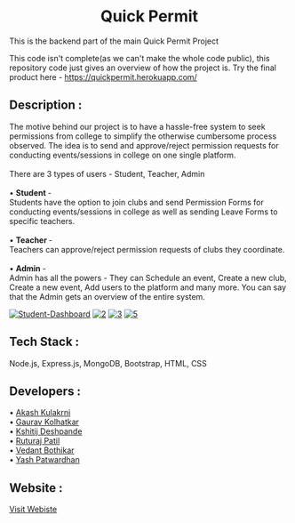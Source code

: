 
<h1 align="center">Quick Permit</h1>
This is the backend part of the main Quick Permit Project

This code isn't complete(as we can't make the whole code public), this repository code just gives an overview of how the project is.
Try the final product here - https://quickpermit.herokuapp.com/



## Description :
The motive behind our project is to have a hassle-free system to seek permissions from college to simplify the otherwise cumbersome process observed.
The idea is to send and approve/reject permission requests for conducting events/sessions in college on one single platform.
<br/>
<br/>
There are 3 types of users - Student, Teacher, Admin <br/> <br/>
•  <b> Student </b>- <br/>
Students have the option to join clubs and send Permission Forms for conducting events/sessions in college as well as sending Leave Forms to specific teachers. <br/><br/>
• <b>Teacher </b>- <br/>
Teachers can approve/reject permission requests of clubs they coordinate. <br/><br/>
• <b> Admin </b>-<br/>
Admin has all the powers - They can Schedule an event, Create a new club, Create a new event, Add users to the platform and many more. You can say that the Admin gets an overview of the entire system.  <br/>

<a href="https://ibb.co/N6cMwLk"><img src="https://i.ibb.co/C5RfxnX/Student-Dashboard.png" alt="Student-Dashboard" border="0"></a>
<a href="https://ibb.co/r705rMj"><img src="https://i.ibb.co/QbQYwng/2.png" alt="2" border="0"></a>
<a href="https://ibb.co/zVWGmff"><img src="https://i.ibb.co/N2gZFYY/3.png" alt="3" border="0"></a>
<a href="https://ibb.co/wJSMntY"><img src="https://i.ibb.co/DG95BdL/5.png" alt="5" border="0"></a>

## Tech Stack :
Node.js, Express.js, MongoDB, Bootstrap, HTML, CSS


## Developers :
• <a href="https://github.com/Akash-213">Akash Kulakrni </a><br/>
• <a href="https://github.com/gauravsk7"> Gaurav Kolhatkar</a><br/>
• <a href="https://github.com/Kshitijde"> Kshitij Deshpande</a><br/>
• <a href="https://github.com/wraith551">Ruturaj Patil </a><br/>
• <a href="https://github.com/master30112001">Vedant Bothikar</a><br/>
• <a href="https://github.com/yash-230701"> Yash Patwardhan</a><br/>

## Website :
<a href="https://quickpermit.herokuapp.com/">Visit Webiste </a>


